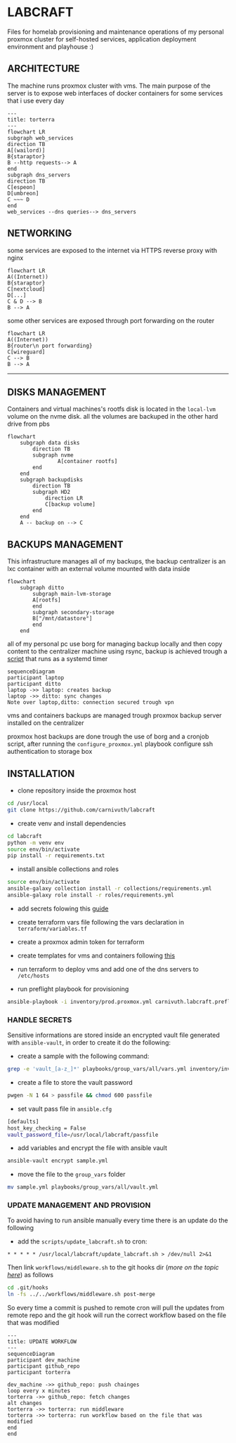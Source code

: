 # LABCRAFT

Files for homelab provisioning and maintenance operations of my personal proxmox cluster for self-hosted services, application deployment environment and playhouse :)

## ARCHITECTURE


The machine runs proxmox cluster with vms. The main purpose of the server is to expose web interfaces of docker containers for some services that i use every day

```mermaid
---
title: torterra
---
flowchart LR
subgraph web_services
direction TB
A[(wailord)]
B{staraptor}
B --http requests--> A
end
subgraph dns_servers
direction TB
C[espeon]
D[umbreon]
C ~~~ D
end
web_services --dns queries--> dns_servers
```

## NETWORKING

some services are exposed to the internet via HTTPS reverse proxy with nginx

```mermaid
flowchart LR
A((Internet))
B{staraptor}
C[nextcloud]
D[...]
C & D --> B
B --> A
```

some other services are exposed through port forwarding on the router

```mermaid
flowchart LR
A((Internet))
B{router\n port forwarding}
C[wireguard]
C --> B
B --> A
```
****
## DISKS MANAGEMENT

Containers and virtual machines's rootfs disk is located in the `local-lvm` volume on the nvme disk. all the volumes are backuped in the other hard drive from pbs

```mermaid
flowchart
	subgraph data disks
		direction TB
		subgraph nvme
				A[container rootfs]
		end
	end
	subgraph backupdisks
		direction TB
		subgraph HD2
			direction LR
			C[backup volume]
		end
	end
	A -- backup on --> C
```

## BACKUPS MANAGEMENT

This infrastructure manages all of my backups, the backup centralizer is an lxc container with an external volume mounted with data inside

```mermaid
flowchart
    subgraph ditto
		subgraph main-lvm-storage
        A[rootfs]
		end
		subgraph secondary-storage
        B["/mnt/datastore"]
		end
    end
```

all of my personal pc use borg for managing backup locally and then copy content to the centralizer machine using rsync, backup is achieved trough a [script](https://github.com/carnivuth/scripts/blob/main/bin/backup.sh) that runs as a systemd timer

```mermaid
sequenceDiagram
participant laptop
participant ditto
laptop ->> laptop: creates backup
laptop ->> ditto: sync changes
Note over laptop,ditto: connection secured trough vpn
```

vms and containers backups are managed trough proxmox backup server installed on the centralizer

proxmox host backups are done trough the use of borg and a cronjob script, after running the `configure_proxmox.yml` playbook configure ssh authentication to storage box

## INSTALLATION

- clone repository inside the proxmox host

```bash
cd /usr/local
git clone https://github.com/carnivuth/labcraft
```

- create venv and install dependencies

```bash
cd labcraft
python -m venv env
source env/bin/activate
pip install -r requirements.txt
```

- install ansible collections and roles

```bash
source env/bin/activate
ansible-galaxy collection install -r collections/requirements.yml
ansible-galaxy role install -r roles/requirements.yml
```

- add secrets folowing this [guide](readme.md#HANDLE%20SECRETS)
- create terraform vars file following the vars declaration in `terraform/variables.tf`

- create a proxmox admin token for terraform

- create templates for vms and containers following [this](https://carnivuth.github.io/TIL/pages/CREATE_VM_TEMPLATE)

- run terraform to deploy vms and add one of the dns servers to `/etc/hosts`

- run preflight playbook for provisioning

```bash
ansible-playbook -i inventory/prod.proxmox.yml carnivuth.labcraft.preflight
```

### HANDLE SECRETS

Sensitive informations are stored inside an encrypted vault file generated with `ansible-vault`, in order to create it do the following:

- create a  sample with the following command:

```bash
grep -e 'vault_[a-z_]*' playbooks/group_vars/all/vars.yml inventory/inventory.proxmox.yml  -ho > sample.yml
```

- create a file to store the vault password

```bash
pwgen -N 1 64 > passfile && chmod 600 passfile
```

- set vault pass file in `ansible.cfg`

```bash
[defaults]
host_key_checking = False
vault_password_file=/usr/local/labcraft/passfile
```

- add variables and encrypt the file with ansible vault

```bash
ansible-vault encrypt sample.yml
```

- move the file to the `group_vars` folder

```bash
mv sample.yml playbooks/group_vars/all/vault.yml
```

### UPDATE MANAGEMENT AND PROVISION

To avoid having to run ansible manually every time there is an update do the following

- add the `scripts/update_labcraft.sh` to cron:

```cron
* * * * * /usr/local/labcraft/update_labcraft.sh > /dev/null 2>&1
```

Then link `workflows/middleware.sh` to the git hooks dir (*more on the topic [here](https://carnivuth.github.io/TIL/pages/git_github/GIT_HOOKS)*) as follows

```bash
cd .git/hooks
ln -fs ../../workflows/middleware.sh post-merge
```

So every time a commit is pushed to remote cron will pull the updates from remote repo and the git hook will run the correct workflow based on the file that was modified

```mermaid
---
title: UPDATE WORKFLOW
---
sequenceDiagram
participant dev_machine
participant github_repo
participant torterra

dev_machine ->> github_repo: push chainges
loop every x minutes
torterra ->> github_repo: fetch changes
alt changes
torterra ->> torterra: run middleware
torterra ->> torterra: run workflow based on the file that was modified
end
end
```
